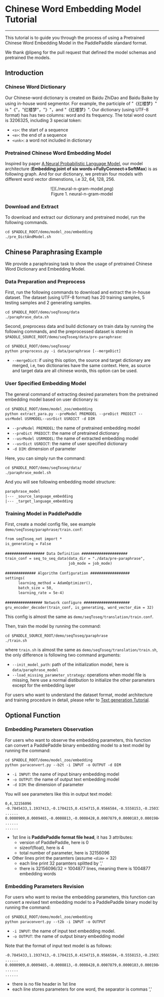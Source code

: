 # Chinese Word Embedding Model Tutorial #
----------
This tutorial is to guide you through the process of using a Pretrained Chinese Word Embedding Model in the PaddlePaddle standard format.

We thank @lipeng for the pull request that defined the model schemas and pretrained the models.

## Introduction ###
### Chinese Word Dictionary ###
Our Chinese-word dictionary is created on Baidu ZhiDao and Baidu Baike by using in-house word segmentor. For example, the participle of "《红楼梦》" is "《"，"红楼梦"，"》"，and "《红楼梦》". Our dictionary (using UTF-8 format) has has two columns: word and its frequency. The total word count is 3206325, including 3 special token:
  - `<s>`: the start of a sequence
  - `<e>`: the end of a sequence
  - `<unk>`: a word not included in dictionary

### Pretrained Chinese Word Embedding Model ###
Inspired by paper [A Neural Probabilistic Language Model](http://www.jmlr.org/papers/volume3/bengio03a/bengio03a.pdf), our model architecture (**Embedding joint of six words->FullyConnect->SoftMax**) is as following graph. And for our dictionary, we pretrain four models with different word vector dimenstions, i.e 32, 64, 128, 256.
<center>![](./neural-n-gram-model.png)</center>
<center>Figure 1. neural-n-gram-model</center>

### Download and Extract ###
To download and extract our dictionary and pretrained model, run the following commands.

    cd $PADDLE_ROOT/demo/model_zoo/embedding
    ./pre_DictAndModel.sh

## Chinese Paraphrasing Example ##
We provide a paraphrasing task to show the usage of pretrained Chinese Word Dictionary and Embedding Model.

### Data Preparation and Preprocess ###

First, run the following commands to download and extract the in-house dataset. The dataset (using UTF-8 format) has 20 training samples, 5 testing samples and 2 generating samples.

    cd $PADDLE_ROOT/demo/seqToseq/data
    ./paraphrase_data.sh

Second, preprocess data and build dictionary on train data by running the following commands, and the preprocessed dataset is stored in `$PADDLE_SOURCE_ROOT/demo/seqToseq/data/pre-paraphrase`:

    cd $PADDLE_ROOT/demo/seqToseq/
    python preprocess.py -i data/paraphrase [--mergeDict]

- `--mergeDict`: if using this option, the source and target dictionary are merged, i.e, two dictionaries have the same context. Here, as source and target data are all chinese words, this option can be used.

### User Specified Embedding Model ###
The general command of extracting desired parameters from the pretrained embedding model based on user dictionary is:

    cd $PADDLE_ROOT/demo/model_zoo/embedding
    python extract_para.py --preModel PREMODEL --preDict PREDICT --usrModel USRMODEL--usrDict USRDICT -d DIM

- `--preModel PREMODEL`: the name of pretrained embedding model
- `--preDict PREDICT`: the name of pretrained dictionary
- `--usrModel USRMODEL`: the name of extracted embedding model
- `--usrDict USRDICT`: the name of user specified dictionary
- `-d DIM`: dimension of parameter

Here, you can simply run the command:

    cd $PADDLE_ROOT/demo/seqToseq/data/
    ./paraphrase_model.sh

And you will see following embedding model structure:

    paraphrase_model
    |--- _source_language_embedding
    |--- _target_language_embedding

### Training Model in PaddlePaddle ###
First, create a model config file, see example `demo/seqToseq/paraphrase/train.conf`:

    from seqToseq_net import *
    is_generating = False

    ################## Data Definition #####################
    train_conf = seq_to_seq_data(data_dir = "./data/pre-paraphrase",
                                 job_mode = job_mode)

    ############## Algorithm Configuration ##################
    settings(
          learning_method = AdamOptimizer(),
          batch_size = 50,
          learning_rate = 5e-4)

    ################# Network configure #####################
    gru_encoder_decoder(train_conf, is_generating, word_vector_dim = 32)

This config is almost the same as `demo/seqToseq/translation/train.conf`.

Then, train the model by running the command:

    cd $PADDLE_SOURCE_ROOT/demo/seqToseq/paraphrase
    ./train.sh

where `train.sh` is almost the same as `demo/seqToseq/translation/train.sh`, the only difference is following two command arguments:

- `--init_model_path`: path of the initialization model, here is `data/paraphrase_model`
- `--load_missing_parameter_strategy`: operations when model file is missing, here use a normal distibution to initialize the other parameters except for the embedding layer

For users who want to understand the dataset format, model architecture and training procedure in detail, please refer to [Text generation Tutorial](../text_generation/index_en.md).

## Optional Function ##
###  Embedding Parameters Observation
For users who want to observe the embedding parameters, this function can convert a PaddlePaddle binary embedding model to a text model by running the command:

    cd $PADDLE_ROOT/demo/model_zoo/embedding
    python paraconvert.py --b2t -i INPUT -o OUTPUT -d DIM

- `-i INPUT`: the name of input binary embedding model
- `-o OUTPUT`: the name of output text embedding model
- `-d DIM`: the dimension of parameter

You will see parameters like this in output text model:

    0,4,32156096
    -0.7845433,1.1937413,-0.1704215,0.4154715,0.9566584,-0.5558153,-0.2503305, ......
    0.0000909,0.0009465,-0.0008813,-0.0008428,0.0007879,0.0000183,0.0001984, ......
    ......

- 1st line is **PaddlePaddle format file head**, it has 3 attributes:
  - version of PaddlePaddle, here is 0
  - sizeof(float), here is 4
  - total number of parameter, here is 32156096
- Other lines print the paramters (assume `<dim>` = 32)
  - each line print 32 paramters splitted by ','
  - there is 32156096/32 = 1004877 lines, meaning there is 1004877 embedding words

### Embedding Parameters Revision
For users who want to revise the embedding parameters, this function can convert a revised text embedding model to a PaddlePaddle binary model by running the command:

    cd $PADDLE_ROOT/demo/model_zoo/embedding
    python paraconvert.py --t2b -i INPUT -o OUTPUT

- `-i INPUT`: the name of input text embedding model.
- `-o OUTPUT`: the name of output binary embedding model

Note that the format of input text model is as follows:

    -0.7845433,1.1937413,-0.1704215,0.4154715,0.9566584,-0.5558153,-0.2503305, ......
    0.0000909,0.0009465,-0.0008813,-0.0008428,0.0007879,0.0000183,0.0001984, ......
    ......
- there is no file header in 1st line
- each line stores parameters for one word, the separator is commas ','
